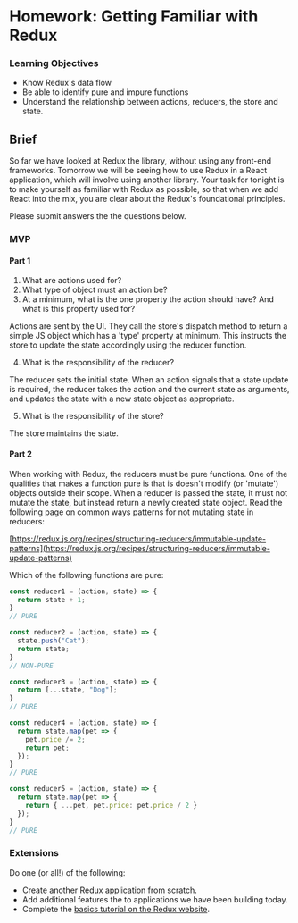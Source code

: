 # Homework: Getting Familiar with Redux

### Learning Objectives
- Know Redux's data flow
- Be able to identify pure and impure functions
- Understand the relationship between actions, reducers, the store and state.

## Brief

So far we have looked at Redux the library, without using any front-end frameworks. Tomorrow we will be seeing how to use Redux in a React application, which will involve using another library. Your task for tonight is to make yourself as familiar with Redux as possible, so that when we add React into the mix, you are clear about the Redux's foundational principles.

Please submit answers the the questions below.

### MVP

#### Part 1

1. What are actions used for?
2. What type of object must an action be?
3. At a minimum, what is the one property the action should have? And what is this property used for?

Actions are sent by the UI. They call the store's dispatch method to return a simple JS object which has a 'type' property at minimum. This instructs the store to update the state accordingly using the reducer function.

4. What is the responsibility of the reducer?

The reducer sets the initial state. When an action signals that a state update is required, the reducer takes the action and the current state as arguments, and updates the state with a new state object as appropriate.

5. What is the responsibility of the store?

The store maintains the state.

#### Part 2

When working with Redux, the reducers must be pure functions. One of the qualities that makes a function pure is that is doesn't modify (or 'mutate') objects outside their scope. When a reducer is passed the state, it must not mutate the state, but instead return a newly created state object. Read the following page on common ways patterns for not mutating state in reducers:

[https://redux.js.org/recipes/structuring-reducers/immutable-update-patterns](https://redux.js.org/recipes/structuring-reducers/immutable-update-patterns)

Which of the following functions are pure:

```js
const reducer1 = (action, state) => {
  return state + 1;
}
// PURE

const reducer2 = (action, state) => {
  state.push("Cat");
  return state;
}
// NON-PURE

const reducer3 = (action, state) => {
  return [...state, "Dog"];
}
// PURE

const reducer4 = (action, state) => {
  return state.map(pet => {
    pet.price /= 2;
    return pet;
  });
}
// PURE

const reducer5 = (action, state) => {
  return state.map(pet => {
    return { ...pet, pet.price: pet.price / 2 }
  });
}
// PURE
```

### Extensions

Do one (or all!) of the following:

- Create another Redux application from scratch.
- Add additional features the to applications we have been building today.
- Complete the [basics tutorial on the Redux website](https://redux.js.org/basics/basic-tutorial).
